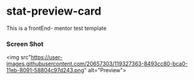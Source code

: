 # stat-preview-card

This is a frontEnd- mentor test template

### Screen Shot
<img src"https://user-images.githubusercontent.com/20657303/119327363-8493cc80-bca0-11eb-8091-58804c97d243.png" alt="Preview">

